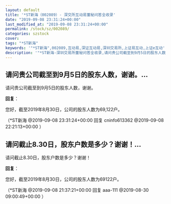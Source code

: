 ```yaml
---
layout: default
title: '*ST新海（002089）- 深交所互动易董秘问答全收录'
date: "2019-09-08 23:31:24+00:00"
last_modified_at: "2019-09-08 23:31:24+00:00"
permalink: /stock/sz/002089/
categories: szstock
cover: 
tags: "*ST新海"
keywords: '"*ST新海",002089,互动易,深证互动易,深圳交易所,上证易互动,上证e互动'
description: '"*ST新海-深圳交易所董秘问答全收录,请问贵公司截至到9月5日的股东人数，谢谢。"'
---
```


## 请问贵公司截至到9月5日的股东人数，谢谢。...

请问贵公司截至到9月5日的股东人数，谢谢。

**回复**：

您好，截至2019年8月30日，公司的股东人数为69,122户。 

（*ST新海  @2019-09-08 23:31:24+00:00 回复 cninfo613362  @2019-09-08 22:21:13+00:00 ）

## 请问截止8.30日，股东户数是多少？谢谢！...

请问截止8.30日，股东户数是多少？谢谢！

**回复**：

您好，截至2019年8月30日，公司的股东人数为69122户。 

（*ST新海  @2019-09-08 21:37:21+00:00 回复 aaa-111  @2019-08-30 09:00:49+00:00 ）

